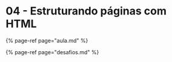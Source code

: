 # 04 - Estruturando páginas com HTML

{% page-ref page="aula.md" %}

{% page-ref page="desafios.md" %}

